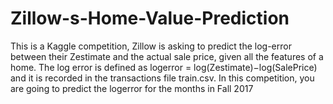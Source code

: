 # Zillow-s-Home-Value-Prediction
This is a Kaggle competition, Zillow is asking to predict the log-error between their Zestimate and the actual sale price, given all the features of a home. The log error is defined as  logerror = log(Zestimate)−log(SalePrice) and it is recorded in the transactions file train.csv. In this competition, you are going to predict the logerror for the months in Fall 2017
